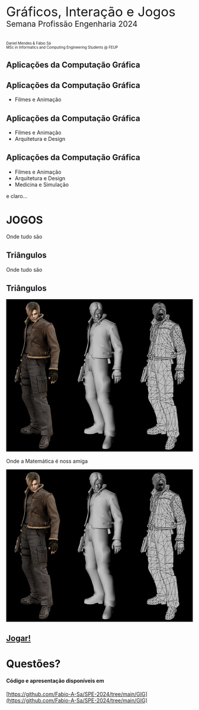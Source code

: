 [comment]: # (This presentation was made with markdown-slides)
[comment]: # (This is a CommonMark compliant comment. It will not be included in the presentation.)
[comment]: # (Compile this presentation with the command below)
[comment]: # (mdslides presentation.md --include media)

[comment]: # (Set the theme:)
[comment]: # (THEME = night)
[comment]: # (CODE_THEME = base16/zenburn)
[comment]: # (The list of themes is at https://revealjs.com/themes/)
[comment]: # (The list of code themes is at https://highlightjs.org/)

[comment]: # "You can also use quotes instead of parenthesis"
[comment]: # 'Single quotes work too'
[comment]: # "THEME = white"

[comment]: # (Pass optional settings to reveal.js:)
[comment]: # (controls: true)
[comment]: # (keyboard: true)
[comment]: # (markdown: { smartypants: true })
[comment]: # (hash: false)
[comment]: # (respondToHashChanges: false)
[comment]: # (Other settings are documented at https://revealjs.com/config/)

<div style="font-size: 2.5em;">
Gráficos, Interação e Jogos
</div>

<div style="font-size: 1.5em;">
Semana Profissão Engenharia 2024<br>
</div>
<br><br>

<div style="font-size: 0.7em;">
Daniel Mendes & Fábio Sá<br>
MSc in Informatics and Computing Engineering Students @ FEUP<br>
</div>

[comment]: # (!!! data-auto-animate data-background-video="media/video.mp4", data-background-video-loop data-background-video-muted data-background-opacity="0.2")

## Aplicações da Computação Gráfica

[comment]: # (!!! data-background-video="media/video.mp4", data-background-video-loop data-background-video-muted data-background-opacity="0.2")

## Aplicações da Computação Gráfica

- Filmes e Animação

[comment]: # (!!! data-background-video="media/video.mp4", data-background-video-loop data-background-video-muted data-background-opacity="0.2")

## Aplicações da Computação Gráfica

- Filmes e Animação
- Arquitetura e Design

[comment]: # (!!! data-background-video="media/video.mp4", data-background-video-loop data-background-video-muted data-background-opacity="0.2")

## Aplicações da Computação Gráfica

- Filmes e Animação
- Arquitetura e Design
- Medicina e Simulação

[comment]: # (!!! data-background-video="media/video.mp4", data-background-video-loop data-background-video-muted data-background-opacity="0.2")

e claro...

# JOGOS

[comment]: # (!!! data-background-video="media/video.mp4", data-background-video-loop data-background-video-muted data-background-opacity="0.2")

Onde tudo são

## Triângulos

[comment]: # (!!! data-background-video="media/video.mp4", data-background-video-loop data-background-video-muted data-background-opacity="0.2")

Onde tudo são

## Triângulos

![Triangulos](media/poligonos.jpg)

[comment]: # (!!! data-background-video="media/video.mp4", data-background-video-loop data-background-video-muted data-background-opacity="0.2")

Onde a Matemática é noss amiga

![Triangulos](media/poligonos.jpg)

[comment]: # (!!! data-background-video="media/video.mp4", data-background-video-loop data-background-video-muted data-background-opacity="0.2")








## [Jogar!](../project/)

[comment]: # (!!! data-background-video="media/video.mp4", data-background-video-loop data-background-video-muted data-background-opacity="0.2")

# Questões?

[comment]: # (!!! data-background-video="media/video.mp4", data-background-video-loop data-background-video-muted data-background-opacity="0.2")

#### Código e apresentação disponíveis em

[https://github.com/Fabio-A-Sa/SPE-2024/tree/main/GIG](https://github.com/Fabio-A-Sa/SPE-2024/tree/main/GIG) <br>

[comment]: # (!!! data-background-video="media/video.mp4", data-background-video-loop data-background-video-muted data-background-opacity="0.2")
